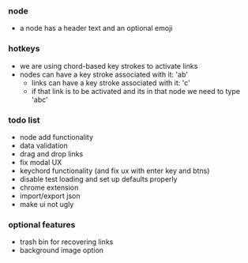### node
- a node has a header text and an optional emoji

### hotkeys
- we are using chord-based key strokes to activate links
- nodes can have a key stroke associated with it: 'ab'
  - links can have a key stroke associated with it: 'c'
  - if that link is to be activated and its in that node we need to type 'abc'

### todo list
- node add functionality
- data validation
- drag and drop links
- fix modal UX
- keychord functionality (and fix ux with enter key and btns)
- disable test loading and set up defaults properly
- chrome extension
- import/export json
- make ui not ugly

### optional features
- trash bin for recovering links
- background image option

